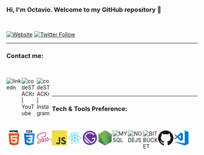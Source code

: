 ### Hi, I'm Octavio. Welcome to my GitHub repository 👋

</br>

[![Website](https://img.shields.io/website?label=Follow%20Me%20on%20LinkedIn&style=for-the-badge&url=https%3A%2F%2Fcodestackr.com)](https://www.linkedin.com/in/octaviomazzeo/)
[![Twitter Follow](https://img.shields.io/twitter/follow/octaviomazzeo?color=1DA1F2&logo=twitter&style=for-the-badge)](https://twitter.com/intent/follow?original_referer=https%3A%2F%2Fgithub.com%2Foctaviomazzeo&screen_name=octaviomazzeo)

---

### Contact me:

<br />

[<img align="left" alt="linkedn" width="40px" src="https://cdn.icon-icons.com/icons2/1996/PNG/512/linkedin_network_people_professional_profile_services_users_icon_123279.png" />][linkedin]
[<img align="left" alt="codeSTACKr | YouTube" width="40px" src="https://cdn.icon-icons.com/icons2/895/PNG/512/Twitter_icon_icon-icons.com_69154.png" />][twitter]
[<img align="left" alt="codeSTACKr | Instagram" width="40px" src="https://cdn.icon-icons.com/icons2/2037/PNG/512/ig_instagram_media_social_icon_124260.png" />][instagram]

<br />
<br />

---

### Tech & Tools Preference:

<br/>

[<img align="left" alt="HTML5" width="40px" src="https://raw.githubusercontent.com/github/explore/80688e429a7d4ef2fca1e82350fe8e3517d3494d/topics/html/html.png" />][github]
[<img align="left" alt="CSS3" width="40px" src="https://raw.githubusercontent.com/github/explore/80688e429a7d4ef2fca1e82350fe8e3517d3494d/topics/css/css.png" />][github]
[<img align="left" alt="Sass" width="40px" src="https://raw.githubusercontent.com/github/explore/80688e429a7d4ef2fca1e82350fe8e3517d3494d/topics/sass/sass.png" />][github]
[<img align="left" alt="JavaScript" width="40px" src="https://raw.githubusercontent.com/github/explore/80688e429a7d4ef2fca1e82350fe8e3517d3494d/topics/javascript/javascript.png" />][github]
[<img align="left" alt="React" width="40px" src="https://raw.githubusercontent.com/github/explore/80688e429a7d4ef2fca1e82350fe8e3517d3494d/topics/react/react.png" />][github]
[<img align="left" alt="Gatsby" width="40px" src="https://raw.githubusercontent.com/github/explore/e94815998e4e0713912fed477a1f346ec04c3da2/topics/gatsby/gatsby.png" />][github]
[<img align="left" alt="Node.js" width="40px" src="https://raw.githubusercontent.com/github/explore/80688e429a7d4ef2fca1e82350fe8e3517d3494d/topics/nodejs/nodejs.png" />][github]
[<img align="left" alt="MYSQL" width="40px" src="https://cdn.icon-icons.com/icons2/2415/PNG/512/mysql_original_wordmark_logo_icon_146417.png" />][github]
[<img align="left" alt="NODEJS" width="40px" src="https://img.icons8.com/color/452/mongodb.png" />][github]
[<img align="left" alt="BITBUCKET" width="40px" src="https://cdn.icon-icons.com/icons2/2415/PNG/512/bitbucket_original_wordmark_logo_icon_146622.png" />][github]
[<img align="left" alt="GitHub" width="40px" src="https://raw.githubusercontent.com/github/explore/78df643247d429f6cc873026c0622819ad797942/topics/github/github.png" />][github]
[<img align="left" alt="Visual Studio Code" width="40px" src="https://raw.githubusercontent.com/github/explore/80688e429a7d4ef2fca1e82350fe8e3517d3494d/topics/visual-studio-code/visual-studio-code.png" />][github]

<br />
<br />
<br />
<br />

[twitter]: https://twitter.com/octaviomazzeo
[instagram]: https://instagram.com/octaviomazzeo
[linkedin]: https://linkedin.com/in/octaviomazzeo
[github]: https://github.com/OezzaM
